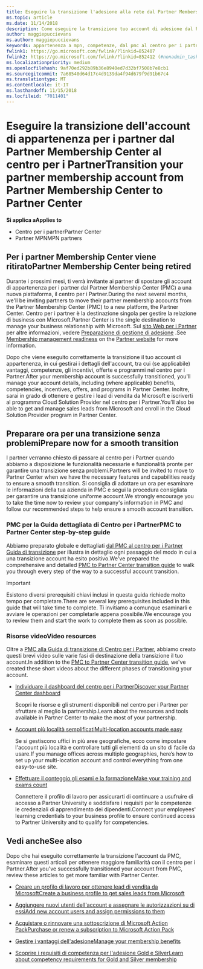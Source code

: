 ```yaml
---
title: Eseguire la transizione l'adesione alla rete dal Partner Membership Center al centro per i Partner
ms.topic: article
ms.date: 11/14/2018
description: Come eseguire la transizione tuo account di adesione dal Partner Membership Center al centro per i Partner.
author: maggiepuccievans
ms.author: maggiepuccievans
keywords: appartenenza a mpn, competenze, dal pmc al centro per i partner
fwlink1: https://go.microsoft.com/fwlink/?linkid=852407
fwlink2: https://go.microsoft.com/fwlink/?linkid=852412 (#nonadmin_tasks)
ms.localizationpriority: medium
ms.openlocfilehash: 9af70ed292b89b36e8940ed7d32bf7508b7e8cb1
ms.sourcegitcommit: 7a68540d64d17c4d9139da4f94d679f9d91b67c4
ms.translationtype: MT
ms.contentlocale: it-IT
ms.lasthandoff: 11/15/2018
ms.locfileid: "7011401"
---
```

# <a name="transition-your-partner-membership-account-from-partner-membership-center-to-partner-center"></a><span data-ttu-id="f436b-104">Eseguire la transizione dell'account di appartenenza per i partner dal Partner Membership Center al centro per i Partner</span><span class="sxs-lookup"><span data-stu-id="f436b-104">Transition your partner membership account from Partner Membership Center to Partner Center</span></span>

**<span data-ttu-id="f436b-105">Si applica a</span><span class="sxs-lookup"><span data-stu-id="f436b-105">Applies to</span></span>**

- <span data-ttu-id="f436b-106">Centro per i partner</span><span class="sxs-lookup"><span data-stu-id="f436b-106">Partner Center</span></span>
- <span data-ttu-id="f436b-107">Partner MPN</span><span class="sxs-lookup"><span data-stu-id="f436b-107">MPN partners</span></span>

## <a name="partner-membership-center-being-retired"></a><span data-ttu-id="f436b-108">Per i partner Membership Center viene ritirato</span><span class="sxs-lookup"><span data-stu-id="f436b-108">Partner Membership Center being retired</span></span>

<span data-ttu-id="f436b-109">Durante i prossimi mesi, ti verrà invitante ai partner di spostare gli account di appartenenza per i partner dal Partner Membership Center (PMC) a una nuova piattaforma, il centro per i Partner.</span><span class="sxs-lookup"><span data-stu-id="f436b-109">During the next several months, we'll be inviting partners to move their partner membership accounts from the Partner Membership Center (PMC) to a new platform, the Partner Center.</span></span> <span data-ttu-id="f436b-110">Centro per i partner è la destinazione singola per gestire la relazione di business con Microsoft.</span><span class="sxs-lookup"><span data-stu-id="f436b-110">Partner Center is the single destination to manage your business relationship with Microsoft.</span></span> <span data-ttu-id="f436b-111">Sul [sito Web per i Partner](https://partner.microsoft.com/commercial) per altre informazioni, vedere [Preparazione di gestione di adesione](https://partner.microsoft.com/support/partner-center-help) .</span><span class="sxs-lookup"><span data-stu-id="f436b-111">See [Membership management readiness](https://partner.microsoft.com/support/partner-center-help) on the [Partner website](https://partner.microsoft.com/commercial) for more information.</span></span>

<span data-ttu-id="f436b-112">Dopo che viene eseguito correttamente la transizione il tuo account di appartenenza, in cui gestirai i dettagli dell'account, tra cui (se applicabile) vantaggi, competenze, gli incentivi, offerte e programmi nel centro per i Partner.</span><span class="sxs-lookup"><span data-stu-id="f436b-112">After your membership account is successfully transitioned, you'll manage your account details, including (where applicable) benefits, competencies, incentives, offers, and programs in Partner Center.</span></span> <span data-ttu-id="f436b-113">Inoltre, sarai in grado di ottenere e gestire i lead di vendita da Microsoft e iscriverti al programma Cloud Solution Provider nel centro per i Partner.</span><span class="sxs-lookup"><span data-stu-id="f436b-113">You'll also be able to get and manage sales leads from Microsoft and enroll in the Cloud Solution Provider program in Partner Center.</span></span>

## <a name="prepare-now-for-a-smooth-transition"></a><span data-ttu-id="f436b-114">Preparare ora per una transizione senza problemi</span><span class="sxs-lookup"><span data-stu-id="f436b-114">Prepare now for a smooth transition</span></span>

<span data-ttu-id="f436b-115">I partner verranno chiesto di passare al centro per i Partner quando abbiamo a disposizione le funzionalità necessarie e funzionalità pronte per garantire una transizione senza problemi.</span><span class="sxs-lookup"><span data-stu-id="f436b-115">Partners will be invited to move to Partner Center when we have the necessary features and capabilities ready to ensure a smooth transition.</span></span> <span data-ttu-id="f436b-116">Si consiglia di adottare un ora per esaminare le informazioni della tua azienda in PMC e segui la procedura consigliata per garantire una transizione uniforme account.</span><span class="sxs-lookup"><span data-stu-id="f436b-116">We strongly encourage you to take the time now to review your company's information in PMC and follow our recommended steps to help ensure a smooth account transition.</span></span>

### <a name="pmc-to-partner-center-step-by-step-guide"></a><span data-ttu-id="f436b-117">PMC per la Guida dettagliata di Centro per i Partner</span><span class="sxs-lookup"><span data-stu-id="f436b-117">PMC to Partner Center step-by-step guide</span></span>

<span data-ttu-id="f436b-118">Abbiamo preparato globale e dettagliati [dal PMC al centro per i Partner Guida di transizione](https://assetsprod.microsoft.com/mpn/en-us/membership-account-set-up-guide.pdf) per illustra in dettaglio ogni passaggio del modo in cui a una transizione account ha esito positivo.</span><span class="sxs-lookup"><span data-stu-id="f436b-118">We've prepared the comprehensive and detailed [PMC to Partner Center transition guide](https://assetsprod.microsoft.com/mpn/en-us/membership-account-set-up-guide.pdf) to walk you through every step of the way to a successful account transition.</span></span>

>[!IMPORTANT]
><span data-ttu-id="f436b-119">Esistono diversi prerequisiti chiavi inclusi in questa guida richiede molto tempo per completare.</span><span class="sxs-lookup"><span data-stu-id="f436b-119">There are several key prerequisites included in this guide that will take time to complete.</span></span> <span data-ttu-id="f436b-120">Ti invitiamo a comunque esaminarli e avviare le operazioni per completarle appena possibile.</span><span class="sxs-lookup"><span data-stu-id="f436b-120">We encourage you to review them and start the work to complete them as soon as possible.</span></span>

### <a name="video-resources"></a><span data-ttu-id="f436b-121">Risorse video</span><span class="sxs-lookup"><span data-stu-id="f436b-121">Video resources</span></span>

<span data-ttu-id="f436b-122">Oltre a [PMC alla Guida di transizione di Centro per i Partner](https://assetsprod.microsoft.com/mpn/en-us/membership-account-set-up-guide.pdf), abbiamo creato questi brevi video sulle varie fasi di destinazione della transizione il tuo account.</span><span class="sxs-lookup"><span data-stu-id="f436b-122">In addition to the [PMC to Partner Center transition guide](https://assetsprod.microsoft.com/mpn/en-us/membership-account-set-up-guide.pdf), we've created these short videos about the different phases of transitioning your account.</span></span> 

- [<span data-ttu-id="f436b-123">Individuare il dashboard del centro per i Partner</span><span class="sxs-lookup"><span data-stu-id="f436b-123">Discover your Partner Center dashboard</span></span>](https://partner.microsoft.com/support/partner-center-help)
 
  <span data-ttu-id="f436b-124">Scopri le risorse e gli strumenti disponibili nel centro per i Partner per sfruttare al meglio la partnership.</span><span class="sxs-lookup"><span data-stu-id="f436b-124">Learn about the resources and tools available in Partner Center to make the most of your partnership.</span></span>

- [<span data-ttu-id="f436b-125">Account più località semplificati</span><span class="sxs-lookup"><span data-stu-id="f436b-125">Multi-location accounts made easy</span></span>](https://partner.microsoft.com/support/partner-center-help)
 
  <span data-ttu-id="f436b-126">Se si gestiscono uffici in più aree geografiche, ecco come impostare l'account più località e controllare tutti gli elementi da un sito di facile da usare.</span><span class="sxs-lookup"><span data-stu-id="f436b-126">If you manage offices across multiple geographies, here’s how to set up your multi-location account and control everything from one easy-to-use site.</span></span>

- [<span data-ttu-id="f436b-127">Effettuare il conteggio gli esami e la formazione</span><span class="sxs-lookup"><span data-stu-id="f436b-127">Make your training and exams count</span></span>](https://partner.microsoft.com/support/partner-center-help)

  <span data-ttu-id="f436b-128">Connettere il profilo di lavoro per assicurarti di continuare a usufruire di accesso a Partner University e soddisfare i requisiti per le competenze le credenziali di apprendimento dei dipendenti.</span><span class="sxs-lookup"><span data-stu-id="f436b-128">Connect your employees' learning credentials to your business profile to ensure continued access to Partner University and to qualify for competencies.</span></span>

## <a name="see-also"></a><span data-ttu-id="f436b-129">Vedi anche</span><span class="sxs-lookup"><span data-stu-id="f436b-129">See also</span></span>

<span data-ttu-id="f436b-130">Dopo che hai eseguito correttamente la transizione l'account da PMC, esaminare questi articoli per ottenere maggiore familiarità con il centro per i Partner.</span><span class="sxs-lookup"><span data-stu-id="f436b-130">After you've successfully transitioned your account from PMC, review these articles to get more familiar with Partner Center.</span></span>

-   [<span data-ttu-id="f436b-131">Creare un profilo di lavoro per ottenere lead di vendita da Microsoft</span><span class="sxs-lookup"><span data-stu-id="f436b-131">Create a business profile to get sales leads from Microsoft</span></span>](create-a-marketing-profile.md)

-   [<span data-ttu-id="f436b-132">Aggiungere nuovi utenti dell'account e assegnare le autorizzazioni su di essi</span><span class="sxs-lookup"><span data-stu-id="f436b-132">Add new account users and assign permissions to them</span></span>](create-user-accounts-and-set-permissions.md)

-   [<span data-ttu-id="f436b-133">Acquistare o rinnovare una sottoscrizione di Microsoft Action Pack</span><span class="sxs-lookup"><span data-stu-id="f436b-133">Purchase or renew a subscription to Microsoft Action Pack</span></span>](mpn-get-action-pack.md)

-   [<span data-ttu-id="f436b-134">Gestire i vantaggi dell'adesione</span><span class="sxs-lookup"><span data-stu-id="f436b-134">Manage your membership benefits</span></span>](manage-your-partner-network-benefits.md)

-   [<span data-ttu-id="f436b-135">Scoprire i requisiti di competenza per l'adesione Gold e Silver</span><span class="sxs-lookup"><span data-stu-id="f436b-135">Learn about competency requirements for Gold and Silver membership</span></span>](https://partner.microsoft.com/membership/competencies)





